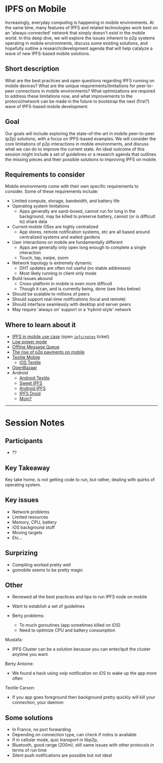 # IPFS on Mobile

Increasingly, everyday computing is happening in mobile environments. At the same time, many features of IPFS and related technologies work best on an 'always-connected' network that simply doesn't exist in the mobile world. In this deep dive, we will explore the issues inherent to p2p systems operating in mobile environments, discuss some existing solutions, and hopefully outline a research/development agenda that will help catalyze a wave of new IPFS-based mobile solutions.

## Short description

What are the best practices and open questions regarding IPFS running on mobile devices?  What are the unique requirements/limitations for peer-to-peer connections in mobile environments? What optimizations are required to address these limitations now, and what improvements to the protocol/network can be made in the future to bootstrap the next (first?) wave of IPFS-based mobile development.

## Goal

Our goals will include exploring the state-of-the-art in mobile peer-to-peer (p2p) solutions, with a focus on IPFS-based examples. We will consider the core limitations of p2p interactions in mobile environments, and discuss what we can do to improve the current state. An ideal outcome of this session might include a set of guidelines or a research agenda that outlines the missing pieces and their possible solutions to improving IPFS on mobile.

## Requirements to consider

Mobile environments come with their own specific requirements to consider. Some of these requirements include:
- Limited compute, storage, bandwidth, and battery life
- Operating system limitations
  - Apps generally are sand-boxed, cannot run for long in the background, may be killed to preserve battery, cannot (or is difficult to) share data
- Current mobile OSes are highly centralized
  - App stores, remote notification systems, etc are all based around centralized systems and walled gardens
- User interactions on mobile are fundamentally different
  - Apps are generally only open long enough to complete a single interaction
  - Touch, tap, swipe, zoom
- Network topology is extremely dynamic
  - DHT updates are often not useful (no stable addresses)
  - Most likely running in client only mode
- Build issues abound
  - Cross-platform in mobile is even more difficult
  - Though it can, and is currently being, done (see links below)
- Should be scalable to millions of peers
- Should support real-time notifications (local and remote)
- Should interface seamlessly with desktop and server peers
- May require 'always on' support or a 'hybrid-style' network

## Where to learn about it

- [IPFS in mobile use case](https://github.com/ipfs/notes/issues/68) (open [`ipfs/notes`](https://github.com/ipfs/notes) ticket)
- [Low power mode](https://github.com/ipfs/go-ipfs/issues/4137)
- [Offline Message Queue](https://github.com/libp2p/notes/issues/2)
- [The rise of p2p payments on mobile](https://medium.com/n26-us/the-rise-of-peer-to-peer-p2p-payments-on-mobile-what-makes-it-such-a-crucial-feature-921355ba4ad8)
- [Textile Mobile](https://github.com/textileio/go-textile/tree/master/mobile)
  - [iOS Textile](https://github.com/textileio/ios-textile)
- [OpenBazaar](https://github.com/OpenBazaar/openbazaar-go)
- Android
  - [Android Textile](https://github.com/textileio/android-textile)
  - [Sweet IPFS](https://github.com/hazae41/sweet-ipfs)
  - [Android IPFS](https://github.com/Illinois-LCS/android-IPFS)
  - [IPFS Droid](https://github.com/ligi/IPFSDroid)
  - [Moin?](https://gitlab.com/remmer.wilts/threads-ipfs)

----------------------------------------------------------------------------

# Session Notes

## Participants

- ??

## Key Takeaway

Key take home, is _not_ getting code to run, but rather, dealing with quirks of operating system.

## Key issues

- Network problems
- Limited resources
- Memory, CPU, battery
- iOS background stuff
- Moving targets
- Etc...

## Surprizing

- Compiling worked pretty well
- gomobile seems to be pretty magic

## Other

- Reviewed all the best practices and tips to run IPFS node on mobile
- Want to establish a set of guidelines

- Berty problems:
  - To much goroutines (app sometimes killed on iOS)
  - Need to optimize CPU and battery consumption

Mustafa:
- IPFS Cluster can be a solution because you can enter/quit the cluster anytime you want

Berty Antoine:
- We found a hack using voip notification on iOS to wake up the app more often

Textile Carson:
- If you app goes foreground then background pretty quickly will kill your connection, your daemon

## Some solutions

- In France, no port forwarding
- Depending on connection type, can check if mdns is available
- If in cellular mode, quic transport in libp2p, 
- Bluetooth, good range (200m), still same issues with other protocols in terms of run time
- Silent push notifications are possible but not ideal
